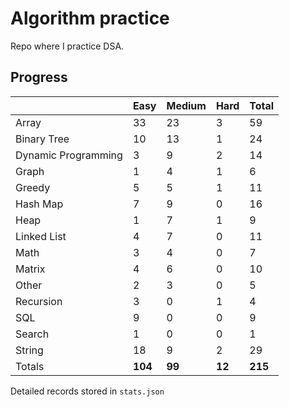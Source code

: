# Algorithm practice

Repo where I practice DSA.

<!-- https://leetcode.com/l-ohman/ -->
<!-- todo: display the json data in some online visualization. -->

## Progress

<!-- scriptdivider -->
<!-- {'python': 164, 'javascript': 49, 'both': 7} -->

| |Easy|Medium|Hard|Total|
|-|-|-|-|-|
|Array|33|23|3|59|
|Binary Tree|10|13|1|24|
|Dynamic Programming|3|9|2|14|
|Graph|1|4|1|6|
|Greedy|5|5|1|11|
|Hash Map|7|9|0|16|
|Heap|1|7|1|9|
|Linked List|4|7|0|11|
|Math|3|4|0|7|
|Matrix|4|6|0|10|
|Other|2|3|0|5|
|Recursion|3|0|1|4|
|SQL|9|0|0|9|
|Search|1|0|0|1|
|String|18|9|2|29|
|Totals|**104**|**99**|**12**|**215**|
<!-- scriptdivider -->

Detailed records stored in `stats.json`
